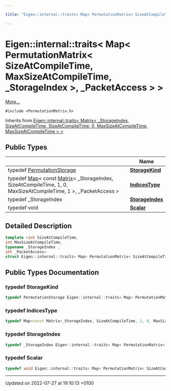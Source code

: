 ```yaml
---

title: "Eigen::internal::traits< Map< PermutationMatrix< SizeAtCompileTime, MaxSizeAtCompileTime, _StorageIndex >, _PacketAccess > >"

---
```


# Eigen::internal::traits< Map< PermutationMatrix< SizeAtCompileTime, MaxSizeAtCompileTime, _StorageIndex >, _PacketAccess > >



 [More...](#detailed-description)


`#include <PermutationMatrix.h>`

Inherits from [Eigen::internal::traits< Matrix< _StorageIndex, SizeAtCompileTime, SizeAtCompileTime, 0, MaxSizeAtCompileTime, MaxSizeAtCompileTime > >](http://example.org/classes/structeigen_1_1internal_1_1traits/)

## Public Types

|                | Name           |
| -------------- | -------------- |
| typedef <a href="http://example.org/classes/structeigen_1_1permutationstorage/">PermutationStorage</a> | **[StorageKind](http://example.org/classes/structeigen_1_1internal_1_1traits_3_01map_3_01permutationmatrix_3_01sizeatcompiletime_00_01maxsiebbb10862dc0cceca1dee086c013ff97/#typedef-storagekind)**  |
| typedef <a href="http://example.org/classes/classeigen_1_1map/">Map</a>< const <a href="http://example.org/classes/classeigen_1_1matrix/">Matrix</a>< _StorageIndex, SizeAtCompileTime, 1, 0, MaxSizeAtCompileTime, 1 >, _PacketAccess > | **[IndicesType](http://example.org/classes/structeigen_1_1internal_1_1traits_3_01map_3_01permutationmatrix_3_01sizeatcompiletime_00_01maxsiebbb10862dc0cceca1dee086c013ff97/#typedef-indicestype)**  |
| typedef _StorageIndex | **[StorageIndex](http://example.org/classes/structeigen_1_1internal_1_1traits_3_01map_3_01permutationmatrix_3_01sizeatcompiletime_00_01maxsiebbb10862dc0cceca1dee086c013ff97/#typedef-storageindex)**  |
| typedef void | **[Scalar](http://example.org/classes/structeigen_1_1internal_1_1traits_3_01map_3_01permutationmatrix_3_01sizeatcompiletime_00_01maxsiebbb10862dc0cceca1dee086c013ff97/#typedef-scalar)**  |

## Detailed Description

```cpp
template <int SizeAtCompileTime,
int MaxSizeAtCompileTime,
typename _StorageIndex ,
int _PacketAccess>
struct Eigen::internal::traits< Map< PermutationMatrix< SizeAtCompileTime, MaxSizeAtCompileTime, _StorageIndex >, _PacketAccess > >;
```

## Public Types Documentation

### typedef StorageKind

```cpp
typedef PermutationStorage Eigen::internal::traits< Map< PermutationMatrix< SizeAtCompileTime, MaxSizeAtCompileTime, _StorageIndex >, _PacketAccess > >::StorageKind;
```


### typedef IndicesType

```cpp
typedef Map<const Matrix<_StorageIndex, SizeAtCompileTime, 1, 0, MaxSizeAtCompileTime, 1>, _PacketAccess> Eigen::internal::traits< Map< PermutationMatrix< SizeAtCompileTime, MaxSizeAtCompileTime, _StorageIndex >, _PacketAccess > >::IndicesType;
```


### typedef StorageIndex

```cpp
typedef _StorageIndex Eigen::internal::traits< Map< PermutationMatrix< SizeAtCompileTime, MaxSizeAtCompileTime, _StorageIndex >, _PacketAccess > >::StorageIndex;
```


### typedef Scalar

```cpp
typedef void Eigen::internal::traits< Map< PermutationMatrix< SizeAtCompileTime, MaxSizeAtCompileTime, _StorageIndex >, _PacketAccess > >::Scalar;
```


-------------------------------

Updated on 2022-07-27 at 19:10:13 +0100
